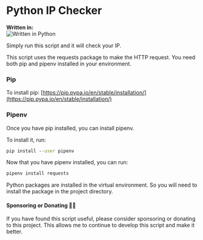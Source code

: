 # Python IP Checker

**Written in:**
\
![Written in Python](https://img.shields.io/badge/Python-3776AB?style=for-the-badge&logo=python&logoColor=white)

Simply run this script and it will check your IP.

This script uses the requests package to make the HTTP request. You need both pip and pipenv installed in your environment.

### Pip

To install pip: [https://pip.pypa.io/en/stable/installation/](https://pip.pypa.io/en/stable/installation/)

### Pipenv

Once you have pip installed, you can install pipenv.

To install it, run:

```cmd
pip install --user pipenv
```

Now that you have pipenv installed, you can run:

```cmd
pipenv install requests
```

Python packages are installed in the virtual environment. So you will need to install the package in the project directory.

#### Sponsoring or Donating 🙏🏼

If you have found this script useful, please consider sponsoring or donating to this project. This allows me to continue to develop this script and make it better.